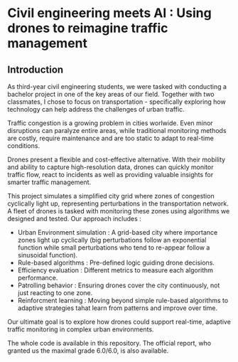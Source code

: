 # Civil engineering meets AI : Using drones to reimagine traffic management

## Introduction 
As third-year civil engineering students, we were tasked with conducting a bachelor project in one of the key areas of our field. Together with two classmates, I chose to focus on transportation - specifically exploring how technology can help address the challenges of urban traffic. 

Traffic congestion is a growing problem in cities worlwide. Even minor disruptions can paralyze entire areas, while traditional monitoring methods are costly, require maintenance and are too static to adapt to real-time conditions. 

Drones present a flexible and cost-effective alternative. With their mobility and ability to capture high-resolution data, drones can quickly monitor traffic flow, react to incidents as well as providing valuable insights for smarter traffic management. 

This project simulates a simplified city grid where zones of congestion cyclically light up, representing perturbations in the transportation network. A fleet of drones is tasked with monitoring these zones using algorithms we designed and tested. Our approach includes : 
  * Urban Environment simulation  : A grid-based city where importance zones light up cyclically (big perturbations follow an exponential     function while small perturbations who tend to re-appear follow a sinusoidal function).
  * Rule-based algorithms : Pre-defined logic guiding drone decisions.
  * Efficiency evaluation : Different metrics to measure each algorithm performance.
  * Patrolling behavior : Ensuring drones cover the city continuously, not just reacting to one zone.
  * Reinforcment learning : Moving beyond simple rule-based algorithms to adaptive strategies tahat learn from patterns and improve over time.

 Our ultimate goal is to explore how drones could support real-time, adaptive traffic monitoring in complex urban environments. 

 The whole code is available in this repository. The official report, who granted us the maximal grade 6.0/6.0, is also available.
